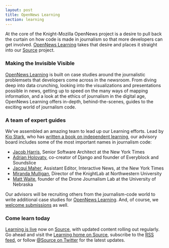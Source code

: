```yaml
---
layout: post
title: OpenNews Learning
section: learning
---
```

<p class="bodybig">
At the core of the Knight-Mozilla OpenNews project is a desire to pull back the curtain on how code is made in journalism so that more developers can get involved. <a href="http://source.mozillaopennews.org/en-US/learning/">OpenNews Learning</a> takes that desire and places it straight into our <a href="http://source.mozillaopennews.org/">Source</a> project.
</p>
<h3>Making the Invisible Visible</h3>
<p><a href="http://source.mozillaopennews.org/en-US/learning/">OpenNews Learning</a> is built on case studies around the journalistic problemsets that developers come across in the newsroom. From diving deep into data crunching, looking into the visualizations and presentations possible in news, getting up to speed on the many ways of mapping information, and a look at the ethics of journalism in the digital age, OpenNews Learning offers in-depth, behind-the-scenes, guides to the exciting world of journalism code.

<h3>A team of expert guides</h3>
<p>We've assembled an amazing team to lead up our Learning efforts. Lead by <a href="https://twitter.com/kiostark">Kio Stark</a>, who has <a href="http://www.kiostark.com/dont-go-back-to-school/">written a book on independent learning</a>, our advisory board includes some of the most important names in journalism code:
<ul>
<li><a href="https://twitter.com/harrisj">Jacob Harris</a>, Senior Software Architect at the New York Times
<li><a href="https://twitter.com/adrianholovaty">Adrian Holovaty</a>, co-creator of Django and founder of Everyblock and Soundslice
<li><a href="https://twitter.com/jacqui">Jacqui Maher</a>, Assistant Editor, Interactive News, at the New York Times
<li><a href="https://twitter.com/jmm">Miranda Mulligan</a>, Director of the KnightLab at Northwestern University
<li><a href="https://twitter.com/mattwaite">Matt Waite</a>, founder of the Drone Journalism Lab at the University of Nebraska
</ul>
<p>Our advisors will be recruiting others from the journalism-code world to write additional case studies for <a href="http://source.mozillaopennews.org/en-US/learning/">OpenNews Learning</a>. And, of course, we <a href="http://source.mozillaopennews.org/en-US/contribute/">welcome submissions</a> as well.

<h3>Come learn today</h3>
<p><a href="http://source.mozillaopennews.org/en-US/learning/">Learning is live</a> now on <a href="http://source.mozillaopennews.org/">Source</a>, with updated content rolling out regularly. Go ahead and visit the <a href="http://source.mozillaopennews.org/en-US/learning/">Learning home on Source</a>, subscribe to the <a href="http://source.mozillaopennews.org/en-US/learning/rss/">RSS feed</a>, or follow <a href="http://www.twitter.com/source">@Source on Twitter</a> for the latest updates.